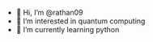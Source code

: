 - 👋 Hi, I’m @rathan09
- 👀 I’m interested in quantum computing
- 🌱 I’m currently learning python

<!---
rathan09/rathan09 is a ✨ special ✨ repository because its `README.md` (this file) appears on your GitHub profile.
You can click the Preview link to take a look at your changes.
--->
